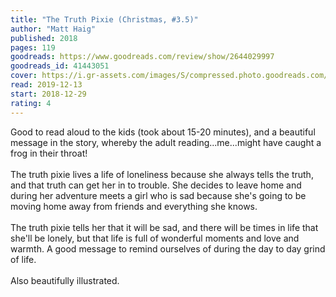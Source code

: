 ```yaml
---
title: "The Truth Pixie (Christmas, #3.5)"
author: "Matt Haig"
published: 2018
pages: 119
goodreads: https://www.goodreads.com/review/show/2644029997
goodreads_id: 41443051
cover: https://i.gr-assets.com/images/S/compressed.photo.goodreads.com/books/1535056705l/41443051._SX318_.jpg
read: 2019-12-13
start: 2018-12-29
rating: 4
---
```


Good to read aloud to the kids (took about 15-20 minutes), and a beautiful message in the story, whereby the adult reading...me...might have caught a frog in their throat!<br /><i></i><br />The truth pixie lives a life of loneliness because she always tells the truth, and that truth can get her in to trouble. She decides to leave home and during her adventure meets a girl who is sad because she's going to be moving home away from friends and everything she knows. <br /><br />The truth pixie tells her that it will be sad, and there will be times in life that she'll be lonely, but that life is full of wonderful moments and love and warmth. A good message to remind ourselves of during the day to day grind of life.<br /><br />Also beautifully illustrated.
